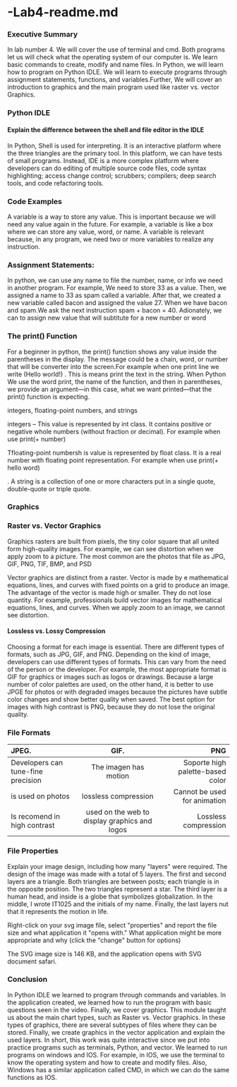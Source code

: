 # -Lab4-readme.md
### Executive Summary

In lab number 4. We will cover the use of terminal and cmd. Both programs let us will check what the operating system of our computer is. We learn basic commands to create, modify and name files. In Python, we will learn how to program on Python IDLE. We will learn to execute programs through assignment statements, functions, and variables.Further, We will cover an introduction to graphics and the main program used like raster vs. vector Graphics. 


### Python IDLE
#### Explain the difference between the shell and file editor in the IDLE 

In Python, Shell is used for interpreting. It is an interactive platform where the three triangles are the primary tool. In this platform, we can have tests of small programs. Instead, IDE is a more complex platform where developers can do editing of multiple source code files, code syntax highlighting; access change control; scrubbers; compilers; deep search tools, and code refactoring tools.


 ### Code Examples 
 
A variable is a way to store any value. This is important because we will need any value again in the future. For example, a variable is like a box where we can store any value, word, or name. A variable is relevant because, in any program, we need two or more variables to realize any instruction.

### Assignment Statements:

In python, we can use any name to file the number, name, or info we need in another program.  For example, We need to store 33 as a value. Then, we assigned a name to 33 as spam called a variable. After that, we created a new variable called bacon and assigned the value 27. When we have bacon and spam.We ask the next instruction spam + bacon = 40. Adionately, we can to assign new value that will subtitute for a new number or word


### The print() Function

For a beginner in python, the print() function shows any value inside the parentheses in the display. The message could be a chain, word, or number that will be converter into the screen.For example when one print line we write (Hello world!) . This is means print the text in the string. When Python We use the word print, the name of the function, and then in parentheses, we provide an argument—in this case, what we want printed—that the print() function is expecting.

integers, floating-point numbers, and strings

integers – This value is represented by int class. It contains positive or negative whole numbers (without fraction or decimal).  For example when use print(+ number)

Tfloating-point numbersh is value is represented by float class. It is a real number with floating point representation. For example when use print(+ hello word)

. A string is a collection of one or more characters put in a single quote, double-quote or triple quote.

### Graphics

### Raster vs. Vector Graphics

Graphics rasters are built from pixels, the tiny color square that all united form high-quality images. For example, we can see distortion when we apply zoom to a picture. The most common are the photos that file as JPG, GIF, PNG, TIF, BMP, and PSD


Vector graphics are distinct from a raster. Vector is made by e mathematical equations, lines, and curves with fixed points on a grid to produce an image. The advantage of the vector is made high or smaller. They do not lose quantity. For example, professionals build vector images for mathematical equations, lines, and curves. When we apply zoom to an image, we cannot see distortion.

#### Lossless vs. Lossy Compression 

Choosing a format for each image is essential. There are different types of formats, such as JPG, GIF, and PNG. Depending on the kind of image, developers can use different types of formats. This can vary from the need of the person or the developer. For example, the most appropriate format is GIF for graphics or images such as logos or drawings. Because a large number of color palettes are used, on the other hand, it is better to use JPGE for photos or with degraded images because the pictures have subtle color changes and show better quality when saved. The best option for images with high contrast is PNG, because they do not lose the original quality.


### File Formats

| JPEG.                              | GIF.                                        | PNG 
| :---                               |     :---:                                   |                                ---: |
| Developers can tune-fine precision | The imagen has motion                       |Soporte high palette-based color     |
| is used on photos                  | lossless compression                        |Cannot be used for animation         |
|Is recomend in high contrast        |used on the web to display graphics and logos|Lossless compression                 |

### File Properties

Explain your image design, including how many "layers" were required. The design of the image was made with a total of 5 layers. 
The first and second layers are a triangle. Both triangles are between posts; each triangle is in the opposite position. The two triangles represent a star. The third layer is a human head, and inside is a globe that symbolizes globalization. In the middle, I wrote IT1025 and the initials of my name. Finally, the last layers nut that it represents the motion in life.

Right-click on your svg image file, select "properties" and report the file size and what application it "opens with." What application might be more appropriate and why (click the "change" button for options) 

The SVG image size is 146 KB, and the application opens with SVG document safari.

### Conclusion

 In Python IDLE we learned to program through commands and variables. In the application created, we learned how to run the program with basic questions seen in the video. Finally, we cover graphics. This module taught us about the main chart types, such as Raster vs. Vector graphics. In these types of graphics, there are several subtypes of files where they can be stored. Finally, we create graphics in the vector application and explain the used layers. In short, this work was quite interactive since we put into practice programs such as terminals, Python, and vector.
We learned to run programs on windows and IOS. For example, in IOS, we use the terminal to know the operating system and how to create and modify files. Also, Windows has a similar application called CMD, in which we can do the same functions as IOS.




